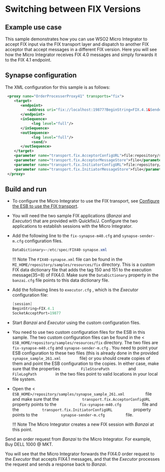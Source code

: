 # Switching between FIX Versions

## Example use case

This sample demonstrates how you can use WSO2 Micro Integrator to accept FIX input via the FIX transport layer and dispatch to another FIX acceptor that accept messages in a different FIX version. Here you will see how the Micro Integrator receives FIX 4.0 messages and simply forwards it to the FIX 4.1 endpoint.

## Synapse configuration

The XML configuration for this sample is as follows:

```xml
 <proxy name="OrderProcesserProxy41" transports="fix">
    <target>
       <endpoint>
          <address uri="fix://localhost:19877?BeginString=FIX.4.1&SenderCompID=SYNAPSE&TargetCompID=EXEC"/>
       </endpoint>
       <inSequence>
            <log level="full"/>
       </inSequence>
       <outSequence>
            <log level="full"/>
            <send/>
       </outSequence>
    </target>
    <parameter name="transport.fix.AcceptorConfigURL">file:repository/samples/resources/fix/fix-synapse-m40.cfg</parameter>
    <parameter name="transport.fix.AcceptorMessageStore">file</parameter>
    <parameter name="transport.fix.InitiatorConfigURL">file:repository/samples/resources/fix/synapse-sender-m.cfg</parameter>
    <parameter name="transport.fix.InitiatorMessageStore">file</parameter>
 </proxy>
```

## Build and run

-   To configure the Micro Integrator to use the FIX transport, see [Configure the ESB to use the FIX transport](https://docs.wso2.com/display/EI650/Setting+Up+the+ESB+Samples#SettingUptheESBSamples-FIX).
-   You will need the two sample FIX applications (*Banzai* and *Executor*) that are provided with Quickfix/J. Configure the two applications to establish sessions with the Micro Integrator.
-   Add the following line to the `fix-synapse-m40.cfg` and `synapse-sender-m.cfg` configuration files.

    ```java
    DataDictionary=~/etc/spec/FIX40-synapse.xml
    ```

    !!! Note
        The `FIX40-synapse.xml` file can be found in the `MI_HOME/repository/samples/resources/fix` directory. This is a custom FIX data dictionary file that adds the tag 150 and 151 to the execution message(35=8) of FIX4.0. Make sure the `DataDictionary` property in the `banzai.cfg` file points to this data dictionary file.

-   Add the following lines to `executor.cfg` , which is the *Executor* configuration file:

    ```java
    [session]
    BeginString=FIX.4.1
    SocketAcceptPort=19877
    ```

-   Start *Banzai* and *Executor* using the custom configuration files.
-   You need to use two custom configuration files for the ESB in this
    sample. The two custom configuration files can be found in the \<
    `ESB_HOME/repository/samples/resources/fix`
    directory. The two files are
    `fix-synapse-m40.cfg` and
    `synapse-sender-m.cfg` . You need to point your
    ESB configuration to these two files (this is already done in the
    provided `          synapse_sample_261.xml         ` file) or you
    should create copies of them and point the ESB configuration to the
    copies. In either case, make sure that the properties
    `          FileStorePath         ` and
    `          FileLogPath         ` in the two files point to valid
    locations in your local file system.
-   Open the \<
    `           ESB_HOME>/repository/samples/synapse_sample_261.xml          `
    file and make sure that the
    `           transport.fix.AcceptorConfigURL          ` property
    points to the `           fix-synapse-m40.cfg          ` file and
    the `           transport.fix.InitiatorConfigURL          ` property
    points to the `           synapse-sender-m.cfg          ` file.

    !!! Note
        The Micro Integrator creates a new FIX session with *Banzai* at this point.


Send an order request from *Banzai* to the Micro Integrator. For example, Buy DELL 1000 @ MKT.

You will see that the Micro Integrator forwards the FIX4.0 order request to the *Executor* that accepts FIX4.1 messages, and that the *Executor* processes the request and sends a response back to *Banzai*.